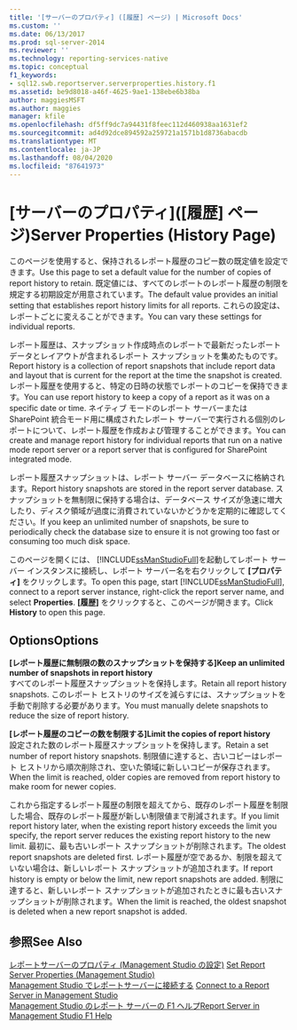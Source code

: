 ```yaml
---
title: '[サーバーのプロパティ] ([履歴] ページ) | Microsoft Docs'
ms.custom: ''
ms.date: 06/13/2017
ms.prod: sql-server-2014
ms.reviewer: ''
ms.technology: reporting-services-native
ms.topic: conceptual
f1_keywords:
- sql12.swb.reportserver.serverproperties.history.f1
ms.assetid: be9d8018-a46f-4625-9ae1-138ebe6b38ba
author: maggiesMSFT
ms.author: maggies
manager: kfile
ms.openlocfilehash: df5ff9dc7a94431f8feec112d460938aa1631ef2
ms.sourcegitcommit: ad4d92dce894592a259721a1571b1d8736abacdb
ms.translationtype: MT
ms.contentlocale: ja-JP
ms.lasthandoff: 08/04/2020
ms.locfileid: "87641973"
---
```

# <a name="server-properties-history-page"></a><span data-ttu-id="99f6e-102">[サーバーのプロパティ]\([履歴] ページ)</span><span class="sxs-lookup"><span data-stu-id="99f6e-102">Server Properties (History Page)</span></span>
  <span data-ttu-id="99f6e-103">このページを使用すると、保持されるレポート履歴のコピー数の既定値を設定できます。</span><span class="sxs-lookup"><span data-stu-id="99f6e-103">Use this page to set a default value for the number of copies of report history to retain.</span></span> <span data-ttu-id="99f6e-104">既定値には、すべてのレポートのレポート履歴の制限を規定する初期設定が用意されています。</span><span class="sxs-lookup"><span data-stu-id="99f6e-104">The default value provides an initial setting that establishes report history limits for all reports.</span></span> <span data-ttu-id="99f6e-105">これらの設定は、レポートごとに変えることができます。</span><span class="sxs-lookup"><span data-stu-id="99f6e-105">You can vary these settings for individual reports.</span></span>  
  
 <span data-ttu-id="99f6e-106">レポート履歴は、スナップショット作成時点のレポートで最新だったレポート データとレイアウトが含まれるレポート スナップショットを集めたものです。</span><span class="sxs-lookup"><span data-stu-id="99f6e-106">Report history is a collection of report snapshots that include report data and layout that is current for the report at the time the snapshot is created.</span></span> <span data-ttu-id="99f6e-107">レポート履歴を使用すると、特定の日時の状態でレポートのコピーを保持できます。</span><span class="sxs-lookup"><span data-stu-id="99f6e-107">You can use report history to keep a copy of a report as it was on a specific date or time.</span></span> <span data-ttu-id="99f6e-108">ネイティブ モードのレポート サーバーまたは SharePoint 統合モード用に構成されたレポート サーバーで実行される個別のレポートについて、レポート履歴を作成および管理することができます。</span><span class="sxs-lookup"><span data-stu-id="99f6e-108">You can create and manage report history for individual reports that run on a native mode report server or a report server that is configured for SharePoint integrated mode.</span></span>  
  
 <span data-ttu-id="99f6e-109">レポート履歴スナップショットは、レポート サーバー データベースに格納されます。</span><span class="sxs-lookup"><span data-stu-id="99f6e-109">Report history snapshots are stored in the report server database.</span></span> <span data-ttu-id="99f6e-110">スナップショットを無制限に保持する場合は、データベース サイズが急速に増大したり、ディスク領域が過度に消費されていないかどうかを定期的に確認してください。</span><span class="sxs-lookup"><span data-stu-id="99f6e-110">If you keep an unlimited number of snapshots, be sure to periodically check the database size to ensure it is not growing too fast or consuming too much disk space.</span></span>  
  
 <span data-ttu-id="99f6e-111">このページを開くには、 [!INCLUDE[ssManStudioFull](../../includes/ssmanstudiofull-md.md)]を起動してレポート サーバー インスタンスに接続し、レポート サーバー名を右クリックして **[プロパティ]** をクリックします。</span><span class="sxs-lookup"><span data-stu-id="99f6e-111">To open this page, start [!INCLUDE[ssManStudioFull](../../includes/ssmanstudiofull-md.md)], connect to a report server instance, right-click the report server name, and select **Properties**.</span></span> <span data-ttu-id="99f6e-112">**[履歴]** をクリックすると、このページが開きます。</span><span class="sxs-lookup"><span data-stu-id="99f6e-112">Click **History** to open this page.</span></span>  
  
## <a name="options"></a><span data-ttu-id="99f6e-113">Options</span><span class="sxs-lookup"><span data-stu-id="99f6e-113">Options</span></span>  
 <span data-ttu-id="99f6e-114">**[レポート履歴に無制限の数のスナップショットを保持する]**</span><span class="sxs-lookup"><span data-stu-id="99f6e-114">**Keep an unlimited number of snapshots in report history**</span></span>  
 <span data-ttu-id="99f6e-115">すべてのレポート履歴スナップショットを保持します。</span><span class="sxs-lookup"><span data-stu-id="99f6e-115">Retain all report history snapshots.</span></span> <span data-ttu-id="99f6e-116">このレポート ヒストリのサイズを減らすには、スナップショットを手動で削除する必要があります。</span><span class="sxs-lookup"><span data-stu-id="99f6e-116">You must manually delete snapshots to reduce the size of report history.</span></span>  
  
 <span data-ttu-id="99f6e-117">**[レポート履歴のコピーの数を制限する]**</span><span class="sxs-lookup"><span data-stu-id="99f6e-117">**Limit the copies of report history**</span></span>  
 <span data-ttu-id="99f6e-118">設定された数のレポート履歴スナップショットを保持します。</span><span class="sxs-lookup"><span data-stu-id="99f6e-118">Retain a set number of report history snapshots.</span></span> <span data-ttu-id="99f6e-119">制限値に達すると、古いコピーはレポート ヒストリから順次削除され、空いた領域に新しいコピーが保存されます。</span><span class="sxs-lookup"><span data-stu-id="99f6e-119">When the limit is reached, older copies are removed from report history to make room for newer copies.</span></span>  
  
 <span data-ttu-id="99f6e-120">これから指定するレポート履歴の制限を超えてから、既存のレポート履歴を制限した場合、既存のレポート履歴が新しい制限値まで削減されます。</span><span class="sxs-lookup"><span data-stu-id="99f6e-120">If you limit report history later, when the existing report history exceeds the limit you specify, the report server reduces the existing report history to the new limit.</span></span> <span data-ttu-id="99f6e-121">最初に、最も古いレポート スナップショットが削除されます。</span><span class="sxs-lookup"><span data-stu-id="99f6e-121">The oldest report snapshots are deleted first.</span></span> <span data-ttu-id="99f6e-122">レポート履歴が空であるか、制限を超えていない場合は、新しいレポート スナップショットが追加されます。</span><span class="sxs-lookup"><span data-stu-id="99f6e-122">If report history is empty or below the limit, new report snapshots are added.</span></span> <span data-ttu-id="99f6e-123">制限に達すると、新しいレポート スナップショットが追加されたときに最も古いスナップショットが削除されます。</span><span class="sxs-lookup"><span data-stu-id="99f6e-123">When the limit is reached, the oldest snapshot is deleted when a new report snapshot is added.</span></span>  
  
## <a name="see-also"></a><span data-ttu-id="99f6e-124">参照</span><span class="sxs-lookup"><span data-stu-id="99f6e-124">See Also</span></span>  
 <span data-ttu-id="99f6e-125">[レポートサーバーのプロパティ &#40;Management Studio の設定&#41;](set-report-server-properties-management-studio.md) </span><span class="sxs-lookup"><span data-stu-id="99f6e-125">[Set Report Server Properties &#40;Management Studio&#41;](set-report-server-properties-management-studio.md) </span></span>  
 <span data-ttu-id="99f6e-126">[Management Studio でレポートサーバーに接続する](connect-to-a-report-server-in-management-studio.md) </span><span class="sxs-lookup"><span data-stu-id="99f6e-126">[Connect to a Report Server in Management Studio](connect-to-a-report-server-in-management-studio.md) </span></span>  
 [<span data-ttu-id="99f6e-127">Management Studio のレポート サーバーの F1 ヘルプ</span><span class="sxs-lookup"><span data-stu-id="99f6e-127">Report Server in Management Studio F1 Help</span></span>](report-server-in-management-studio-f1-help.md)  
  
  
